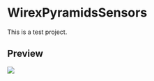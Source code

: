 # WirexPyramidsSensors

This is a test project.

## Preview
![](https://github.com/makstron/WirexPyramidsSensors/blob/master/materials/demo.gif)<br /><br />



